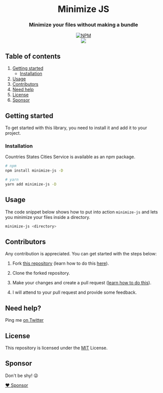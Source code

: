 <div align="center">

# Minimize JS

### Minimize your files without making a bundle

[![NPM](https://nodei.co/npm/minimize-js.png?compact=true)](https://nodei.co/npm/minimize-js/)
<br />
[![](https://img.shields.io/npm/dt/minimize-js.svg?style=flat-square)](https://www.npmjs.com/package/minimize-js)

</div>

## Table of contents

1. [Getting started](#getting-started)
   - [Installation](#installation)
2. [Usage](#usage)
3. [Contributors](#contributors)
4. [Need help](#need-help)
5. [License](#license)
6. [Sponsor](#sponsor)

## Getting started

To get started with this library, you need to install it and add it to your project.

### Installation

Countries States Cities Service is available as an npm package.

```bash
# npm
npm install minimize-js -D

# yarn
yarn add minimize-js -D
```

## Usage

The code snippet below shows how to put into action `minimize-js` and lets you minimize your files inside a directory.

```bash
minimize-js <directory>
```

## Contributors

Any contribution is appreciated. You can get started with the steps below:

1. Fork [this repository](https://github.com/Randagio13/minimize-js) (learn how to do this [here](https://help.github.com/articles/fork-a-repo)).

2. Clone the forked repository.

3. Make your changes and create a pull request ([learn how to do this](https://docs.github.com/en/github/collaborating-with-issues-and-pull-requests/creating-a-pull-request)).

4. I will attend to your pull request and provide some feedback.

## Need help?

Ping me [on Twitter](https://twitter.com/randagio19)

## License

This repository is licensed under the [MIT](LICENSE) License.

## Sponsor

Don't be shy! 😜

[:heart: Sponsor](https://github.com/sponsors/Randagio13)
